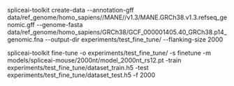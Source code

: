 spliceai-toolkit create-data --annotation-gff data/ref_genome/homo_sapiens//MANE//v1.3/MANE.GRCh38.v1.3.refseq_genomic.gff --genome-fasta data/ref_genome/homo_sapiens/GRCh38/GCF_000001405.40_GRCh38.p14_genomic.fna --output-dir experiments/test_fine_tune/ --flanking-size 2000

spliceai-toolkit fine-tune -o experiments/test_fine_tune/ -s finetune -m models/spliceai-mouse/2000nt/model_2000nt_rs12.pt -train experiments/test_fine_tune/dataset_train.h5 -test experiments/test_fine_tune/dataset_test.h5 -f 2000